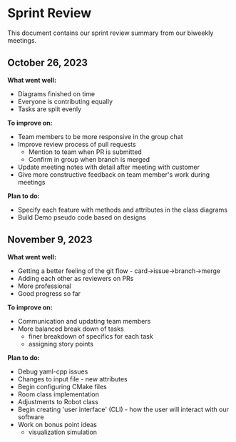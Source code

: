 # Sprint Review

This document contains our sprint review summary from our biweekly meetings.

## October 26, 2023

**What went well:**
+ Diagrams finished on time
+ Everyone is contributing equally
+ Tasks are split evenly

**To improve on:**
+ Team members to be more responsive in the group chat
+ Improve review process of pull requests
    + Mention to team when PR is submitted
    + Confirm in group when branch is merged
+ Update meeting notes with detail after meeting with customer
+ Give more constructive feedback on team member's work during meetings

**Plan to do:**
+ Specify each feature with methods and attributes in the class diagrams
+ Build Demo pseudo code based on designs

## November 9, 2023

**What went well:**
+ Getting a better feeling of the git flow - card->issue->branch->merge 
+ Adding each other as reviewers on PRs
+ More professional
+ Good progress so far

**To improve on:**
+ Communication and updating team members
+ More balanced break down of tasks 
    + finer breakdown of specifics for each task
    + assigning story points

**Plan to do:**
+ Debug yaml-cpp issues
+ Changes to input file - new attributes
+ Begin configuring CMake files
+ Room class implementation
+ Adjustments to Robot class
+ Begin creating 'user interface' (CLI) - how the user will interact with our software
+ Work on bonus point ideas 
    + visualization simulation
